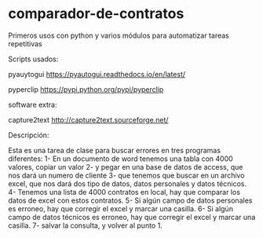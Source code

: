 # comparador-de-contratos
Primeros usos con python y varios módulos para automatizar tareas repetitivas 

Scripts usados:

pyauytogui
https://pyautogui.readthedocs.io/en/latest/

pyperclip
https://pypi.python.org/pypi/pyperclip

software extra: 

capture2text
http://capture2text.sourceforge.net/

Descripción:

Esta es una tarea de clase para buscar errores en tres programas diferentes:
1- En un documento de word tenemos una tabla con 4000 valores, copiar un valor
2- y pegar en una base de datos de access, que nos dará un numero de cliente
3- que tenemos que buscar en un archivo excel, que nos dará dos tipo de datos, datos personales y datos técnicos.
4- Tenemos una lista de 4000 contratos en local, hay que comparar los datos de excel con estos contratos.
5- Si algún campo de datos personales es erroneo, hay que corregir el excel y marcar una casilla.
6- Si algún campo de datos técnicos es erroneo, hay que corregir el excel y marcar una casilla.
7- salvar la consulta, y volver al punto 1.
